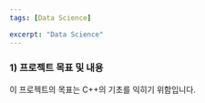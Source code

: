 ```yaml
---
tags: [Data Science]

excerpt: "Data Science"
---
```


### 1) 프로젝트 목표 및 내용

이 프로젝트의 목표는 C++의 기초를 익히기 위함입니다.